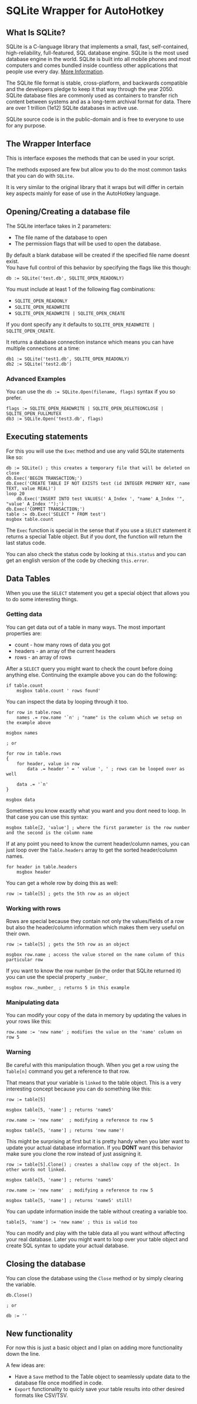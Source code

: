 # SQLite Wrapper for AutoHotkey

## What Is SQLite?

SQLite is a C-language library that implements a small, fast, self-contained, high-reliability, full-featured,
SQL database engine. SQLite is the most used database engine in the world. SQLite is built into all mobile phones
and most computers and comes bundled inside countless other applications that people use every day.
[More Information](https://www.sqlite.org/about.html).

The SQLite file format is stable, cross-platform, and backwards compatible and the developers pledge to keep it that way through the year 2050. SQLite database files are commonly used as containers to transfer rich content between systems and as a long-term archival format for data. There are over 1 trillion (1e12) SQLite databases in active use.

SQLite source code is in the public-domain and is free to everyone to use for any purpose.

## The Wrapper Interface

This is interface exposes the methods that can be used in your script.

The methods exposed are few but allow you to do the most common tasks that you can do with `SQLite`.

It is very similar to the original library that it wraps but will differ in certain key aspects mainly for ease of use in the AutoHotkey language.

## Opening/Creating a database file

The SQLite interface takes in 2 parameters:

- The file name of the database to open
- The permission flags that will be used to open the database.

By default a blank database will be created if the specified file name doesnt exist. \
You have full control of this behavior by specifying the flags like this though:

```autoit
db := SQLite('test.db', SQLITE_OPEN_READONLY)
```

You must include at least 1 of the following flag combinations:

- `SQLITE_OPEN_READONLY`
- `SQLITE_OPEN_READWRITE`
- `SQLITE_OPEN_READWRITE | SQLITE_OPEN_CREATE`

If you dont specify any it defaults to `SQLITE_OPEN_READWRITE | SQLITE_OPEN_CREATE`.

It returns a database connection instance which means you can have multiple connections at a time:

```autoit
db1 := SQLite('test1.db', SQLITE_OPEN_READONLY)
db2 := SQLite('test2.db')

```

### Advanced Examples

You can use the `db := SQLite.Open(filename, flags)` syntax if you so prefer.

```autoit
flags := SQLITE_OPEN_READWRITE | SQLITE_OPEN_DELETEONCLOSE | SQLITE_OPEN_FULLMUTEX
db3 := SQLite.Open('test3.db', flags)
```

## Executing statements

For this you will use the `Exec` method and use any valid SQLite statements like so:

```autoit
db := SQLite() ; this creates a temporary file that will be deleted on close
db.Exec('BEGIN TRANSACTION;')
db.Exec('CREATE TABLE IF NOT EXISTS test (id INTEGER PRIMARY KEY, name TEXT, value REAL)')
loop 20
	db.Exec('INSERT INTO test VALUES(' A_Index ', "name' A_Index '", "value' A_Index '");')
db.Exec('COMMIT TRANSACTION;')
table := db.Exec('SELECT * FROM test')
msgbox table.count
```

The `Exec` function is special in the sense that if you use a `SELECT` statement it returns a special Table object.
But if you dont, the function will return the last status code.

You can also check the status code by looking at `this.status` and you can get an english version of the code by
checking `this.error`.

## Data Tables

When you use the `SELECT` statement you get a special object that allows you to do some interesting things.

### Getting data

You can get data out of a table in many ways. The most important properties are:

- count - how many rows of data you got
- headers - an array of the current headers
- rows - an array of rows

After a `SELECT` query you might want to check the count before doing anything else.
Continuing the example above you can do the following:

```autoit
if table.count
	msgbox table.count ' rows found'
```

You can inspect the data by looping through it too.

```autoit
for row in table.rows
	names .= row.name '`n' ; "name" is the column which we setup on the example above

msgbox names

; or

for row in table.rows
{
	for header, value in row
		data .= header ' = ' value ', ' ; rows can be looped over as well

	data .= '`n'
}

msgbox data
```

Sometimes you know exactly what you want and you dont need to loop. In that case you can use this syntax:

```autoit
msgbox table[2, 'value'] ; where the first parameter is the row number and the second is the column name
```

If at any point you need to know the current header/column names, you can just loop over the `Table.headers` array
to get the sorted header/column names.

```autoit
for header in table.headers
	msgbox header
```

You can get a whole row by doing this as well:

```autoit
row := table[5] ; gets the 5th row as an object
```

### Working with rows

Rows are special because they contain not only the values/fields of a row but also the header/column information
which makes them very useful on their own.

```autoit
row := table[5] ; gets the 5th row as an object

msgbox row.name ; access the value stored on the name column of this particular row
```

If you want to know the row number (in the order that SQLite returned it) you can use the special property `_number_`

```autoit
msgbox row._number_ ; returns 5 in this example
```

### Manipulating data

You can modify your copy of the data in memory by updating the values in your rows like this:

```autoit
row.name := 'new name' ; modifies the value on the 'name' column on row 5
```

### Warning

Be careful with this manipulation though. When you get a row using the `Table[n]` command you get a reference to that
row.

That means that your variable is `linked` to the table object. This is a very interesting concept because you can do
something like this:

```autoit
row := table[5]

msgbox table[5, 'name'] ; returns 'name5'

row.name := 'new name'  ; modifying a reference to row 5

msgbox table[5, 'name'] ; returns 'new name'!
```

This might be surprising at first but it is pretty handy when you later want to update your actual database information.
If you **DONT** want this behavior make sure you clone the row instead of just assigning it.

```autoit
row := table[5].Clone() ; creates a shallow copy of the object. In other words not linked.

msgbox table[5, 'name'] ; returns 'name5'

row.name := 'new name'  ; modifying a reference to row 5

msgbox table[5, 'name'] ; returns 'name5' still!
```

You can update information inside the table without creating a variable too.

```autoit
table[5, 'name'] := 'new name' ; this is valid too
```

You can modify and play with the table data all you want without affecting your real database. Later you might want
to loop over your table object and create SQL syntax to update your actual database.

## Closing the database

You can close the database using the `Close` method or by simply clearing the variable.

```autoit
db.Close()

; or

db := ''
```

## New functionality

For now this is just a basic object and I plan on adding more functionality down the line.

A few ideas are:

- Have a `Save` method to the Table object to seamlessly update data to the database file once modified in code.
- `Export` functionality to quicly save your table results into other desired formats like CSV/TSV.
